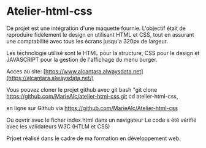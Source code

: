 # Atelier-html-css
Ce projet est une intégration d'une maquette fournie. L'objectif était de reproduire fidèlement le design en utilisant HTML et CSS, tout en assurant une comptabilité avec tous les écrans jusqu'a 320px de largeur.

Les technologie utilisé sont le HTML pour la structure, CSS pour le design et JAVASCRIPT pour la gestion de l'affichage du menu burger.

Acces au site:
[https://www.alcantara.alwaysdata.net](https://alcantara.alwaysdata.net/)

Vous pouvez cloner le projet github avec git bash 
"git clone https://github.com/MarieAlc/atelier-html-css.git
cd atelier-html-css, 

en ligne sur Github via https://github.com/MarieAlc/Atelier-html-css

Ou ouvrir avec le ficher index.html dans un navigateur 
Le code a été vérifié avec les validateurs W3C (HTLM et CSS)

Prjoet réalisé dans le cadre de ma formation en développement web.
